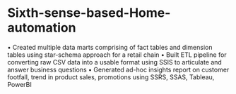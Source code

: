 # Sixth-sense-based-Home-automation

• Created multiple data marts comprising of fact tables and dimension tables using star-schema approach for a retail chain
• Built ETL pipeline for converting raw CSV data into a usable format using SSIS to articulate and answer business questions
• Generated ad-hoc insights report on customer footfall, trend in product sales, promotions using SSRS, SSAS, Tableau, PowerBI
